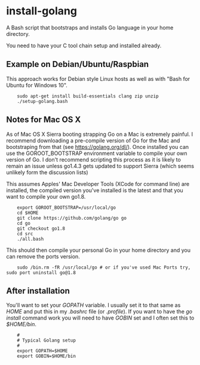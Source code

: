 # install-golang

A Bash script that bootstraps and installs Go language in your home directory.

You need to have your C tool chain setup and installed already.

## Example on Debian/Ubuntu/Raspbian

This approach works for Debian style Linux hosts as well as with "Bash for Ubuntu for Windows 10".

```
    sudo apt-get install build-essentials clang zip unzip
    ./setup-golang.bash
```

## Notes for Mac OS X

As of Mac OS X Sierra booting strapping Go on a Mac is extremely painful. I recommend downloading
a pre-compile version of Go for the Mac and bootstraping from that (see https://golang.org/dl/). Once installed you can use the GOROOT_BOOTSTRAP environment variable to compile your own version of Go. I don't recommend scripting this process as it is likely to
remain an issue unless go1.4.3 gets updated to support Sierra (which seems unlikely form the discussion lists)

This assumes Apples' Mac Developer Tools (XCode for command line) are installed, the compiled version you've installed is
the latest and that you want to compile your own go1.8.

```
    export GOROOT_BOOTSTRAP=/usr/local/go
    cd $HOME
    git clone https://github.com/golang/go go
    cd go
    git checkout go1.8
    cd src
    ./all.bash
```

This should then compile your personal Go in your home directory and you can remove the ports version.

```
    sudo /bin.rm -fR /usr/local/go # or if you've used Mac Ports try, sudo port uninstall go@1.8
```

## After installation

You'll want to set your *GOPATH* variable. I usually set it to that same as *HOME* and put this in my *.bashrc* file (or *.profile*).
If you want to have the *go install* command work you will need to have *GOBIN* set and I often set this to *$HOME/bin*.

```shell
    #
    # Typical Golang setup
    #
    export GOPATH=$HOME
    export GOBIN=$HOME/bin
```
